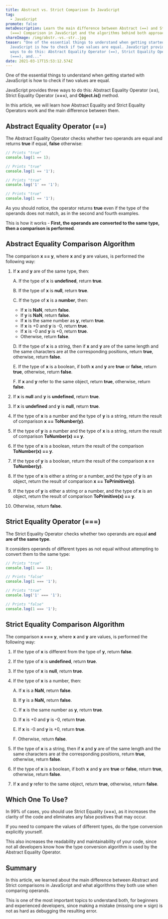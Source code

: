 ```yaml
---
title: Abstract vs. Strict Comparison In JavaScript
tag:
  - JavaScript
promote: false
metaDescription: Learn the main difference between Abstract (==) and Strict
  (===) Comparison in JavaScript and the algorithms behind both approaches.
shareImage: /img/abstr.-vs.-str..jpg
teaser: "One of the essential things to understand when getting started with
  JavaScript is how to check if two values are equal. JavaScript provides three
  ways to do this: Abstract Equality Operator (==), Strict Equality Operator
  (===), and..."
date: 2021-03-17T15:53:12.574Z
---
```

One of the essential things to understand when getting started with JavaScript is how to check if two values are equal.

JavaScript provides three ways to do this: Abstract Equality Operator (**\==**), Strict Equality Operator (**\===**), and **Object.is()** method.

In this article, we will learn how Abstract Equality and Strict Equality Operators work and the main difference between them.

## Abstract Equality Operator (==)

The Abstract Equality Operator checks whether two operands are equal and returns **true** if equal, **false** otherwise:

```javascript
// Prints "true"
console.log(1 == 1);

// Prints "true"
console.log(1 == '1');

// Prints "true"
console.log('1' == '1');

// Prints "true"
console.log(1 == '1');
```

As you should notice, the operator returns **true** even if the type of the operands does not match, as in the second and fourth examples.

This is how it works - **First, the operands are converted to the same type, then a comparison is performed**.

## Abstract Equality Comparison Algorithm

The comparison **x == y**, where **x** and **y** are values, is performed the following way:

1. If **x** and **y** are of the same type, then:

   A. If the type of **x** is **undefined**, return **true**.

   B. If the type of **x** is **null**, return **true**.

   C. If the type of **x** is a **number**, then:

   * If **x** is **NaN**, return **false**.
   * If **y** is **NaN**, return **false**.
   * If **x** is the same number as **y**, return **true**.
   * If **x** is +0 and **y** is -0, return **true**.
   * If **x** is -0 and **y** is +0, return **true**.
   * Otherwise, return **false**.

   D. If the type of **x** is a string, then if **x** and **y** are of the same length and the same characters are at the corresponding positions, return **true**, otherwise, return **false**.

   E. If the type of **x** is a boolean, if both **x** and **y** are **true** or **false**, return **true**, otherwise, return **false**.

   F. If **x** and **y** refer to the same object, return **true**, otherwise, return **false**.
2. If **x** is **null** and **y** is **undefined**, return **true**.
3. If **x** is **undefined** and **y** is **null**, return **true**.
4. If the type of **x** is a number and the type of **y** is a string, return the result of comparison **x == ToNumber(y)**.
5. If the type of **y** is a number and the type of **x** is a string, return the result of comparison **ToNumber(x) == y**.
6. If the type of **x** is a boolean, return the result of the comparison **ToNumber(x) == y**.
7. If the type of **y** is a boolean, return the result of the comparison **x == ToNumber(y)**.
8. If the type of **x** is either a string or a number, and the type of **y** is an object, return the result of comparison **x == ToPrimitive(y)**.
9. If the type of **y** is either a string or a number, and the type of **x** is an object, return the result of comparison **ToPrimitive(x) == y**.
10. Otherwise, return **false**.

## Strict Equality Operator (===)

The Strict Equality Operator checks whether two operands are equal **and are of the same type**.

It considers operands of different types as not equal without attempting to convert them to the same type:

```javascript
// Prints "true"
console.log(1 === 1);

// Prints "false"
console.log(1 === '1');

// Prints "true"
console.log('1' === '1');

// Prints "false"
console.log(1 === '1');
```

## Strict Equality Comparison Algorithm

The comparison **x === y**, where **x** and **y** are values, is performed the following way:

1. If the type of **x** is different from the type of **y**, return **false**.
2. If the type of **x** is **undefined**, return **true**.
3. If the type of **x** is **null**, return **true**.
4. If the type of **x** is a number, then:

   A. If **x** is a **NaN**, return **false**.

   B. If **y** is a **NaN,** return **false**.

   C. If **x** is the same number as **y**, return **true**.

   D. If **x** is +0 and **y** is -0, return **true**.

   E. If **x** is -0 and **y** is +0, return **true**.

   F. Otherwise, return **false**.
5. If the type of **x** is a string, then if **x** and **y** are of the same length and the same characters are at the corresponding positions, return **true**, otherwise, return **false**.
6. If the type of **x** is a boolean, if both **x** and **y** are **true** or **false**, return **true**, otherwise, return **false**.
7. If **x** and **y** refer to the same object, return **true**, otherwise, return **false**.

## Which One To Use?

In 99% of cases, you should use Strict Equality (**\===**), as it increases the clarity of the code and eliminates any false positives that may occur.

If you need to compare the values of different types, do the type conversion explicitly yourself.

This also increases the readability and maintainability of your code, since not all developers know how the type conversion algorithm is used by the Abstract Equality Operator.

## Summary

In this article, we learned about the main difference between Abstract and Strict comparisons in JavaScript and what algorithms they both use when comparing operands.

This is one of the most important topics to understand both, for beginners and experienced developers, since making a mistake (missing one **\=** sign) is not as hard as debugging the resulting error.